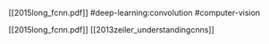 [[2015long_fcnn.pdf]]
#deep-learning:convolution #computer-vision

[[2015long_fcnn.pdf]]
[[2013zeiler_understandingcnns]]
